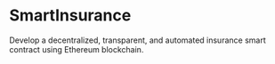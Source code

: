 # SmartInsurance
Develop a decentralized, transparent, and automated insurance smart contract using Ethereum blockchain.

